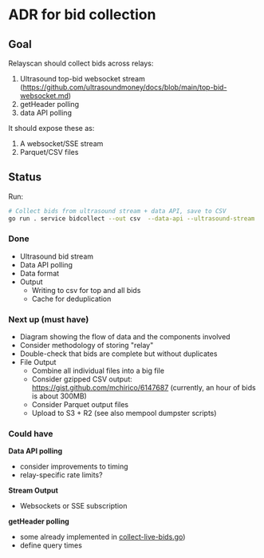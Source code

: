 # ADR for bid collection

## Goal

Relayscan should collect bids across relays:

1. Ultrasound top-bid websocket stream (https://github.com/ultrasoundmoney/docs/blob/main/top-bid-websocket.md)
2. getHeader polling
3. data API polling

It should expose these as:

1. A websocket/SSE stream
2. Parquet/CSV files

## Status

Run:

```bash
# Collect bids from ultrasound stream + data API, save to CSV
go run . service bidcollect --out csv  --data-api --ultrasound-stream
```

### Done

- Ultrasound bid stream
- Data API polling
- Data format
- Output
  - Writing to csv for top and all bids
  - Cache for deduplication

### Next up (must have)

- Diagram showing the flow of data and the components involved
- Consider methodology of storing "relay"
- Double-check that bids are complete but without duplicates
- File Output
  - Combine all individual files into a big file
  - Consider gzipped CSV output: https://gist.github.com/mchirico/6147687 (currently, an hour of bids is about 300MB)
  - Consider Parquet output files
  - Upload to S3 + R2 (see also mempool dumpster scripts)

### Could have

**Data API polling**
- consider improvements to timing
- relay-specific rate limits?

**Stream Output**
- Websockets or SSE subscription

**getHeader polling**
- some already implemented in [collect-live-bids.go](/cmd/service/collect-live-bids.go))
- define query times
